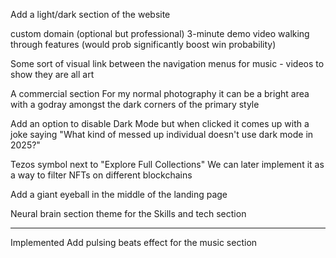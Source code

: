 Add a light/dark section of the website

custom domain (optional but professional)
3-minute demo video walking through features (would prob significantly boost win probability)

Some sort of visual link between the navigation menus for music - videos to show they are all art

A commercial section For my normal photography it can be a bright area with a godray amongst the dark corners of the primary style

Add an option to disable Dark Mode but when clicked it comes up with a joke saying "What kind of messed up individual doesn't use dark mode in 2025?"

Tezos symbol next to "Explore Full Collections" We can later implement it as a way to filter NFTs on different blockchains

Add a giant eyeball in the middle of the landing page

Neural brain section theme for the Skills and tech section

---

Implemented
Add pulsing beats effect for the music section
